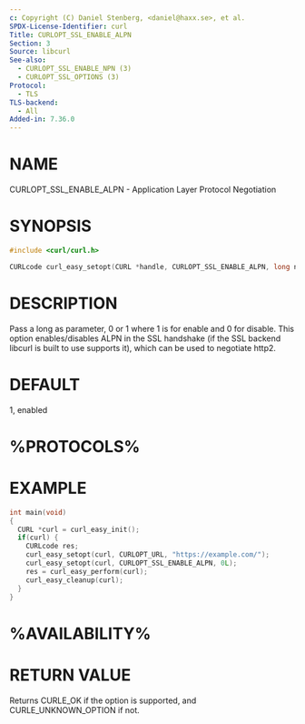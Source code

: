 ```yaml
---
c: Copyright (C) Daniel Stenberg, <daniel@haxx.se>, et al.
SPDX-License-Identifier: curl
Title: CURLOPT_SSL_ENABLE_ALPN
Section: 3
Source: libcurl
See-also:
  - CURLOPT_SSL_ENABLE_NPN (3)
  - CURLOPT_SSL_OPTIONS (3)
Protocol:
  - TLS
TLS-backend:
  - All
Added-in: 7.36.0
---
```


# NAME

CURLOPT_SSL_ENABLE_ALPN - Application Layer Protocol Negotiation

# SYNOPSIS

~~~c
#include <curl/curl.h>

CURLcode curl_easy_setopt(CURL *handle, CURLOPT_SSL_ENABLE_ALPN, long npn);
~~~

# DESCRIPTION

Pass a long as parameter, 0 or 1 where 1 is for enable and 0 for disable. This
option enables/disables ALPN in the SSL handshake (if the SSL backend libcurl
is built to use supports it), which can be used to negotiate http2.

# DEFAULT

1, enabled

# %PROTOCOLS%

# EXAMPLE

~~~c
int main(void)
{
  CURL *curl = curl_easy_init();
  if(curl) {
    CURLcode res;
    curl_easy_setopt(curl, CURLOPT_URL, "https://example.com/");
    curl_easy_setopt(curl, CURLOPT_SSL_ENABLE_ALPN, 0L);
    res = curl_easy_perform(curl);
    curl_easy_cleanup(curl);
  }
}
~~~

# %AVAILABILITY%

# RETURN VALUE

Returns CURLE_OK if the option is supported, and CURLE_UNKNOWN_OPTION if not.

